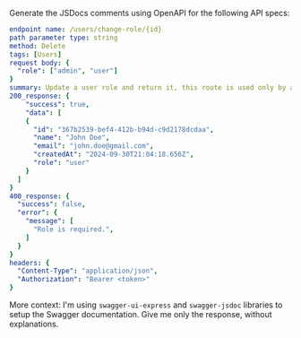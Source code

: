 Generate the JSDocs comments using OpenAPI for the following API specs:

```yaml
endpoint name: /users/change-role/{id}
path parameter type: string
method: Delete
tags: [Users]
request body: {
  "role": ["admin", "user"]
}
summary: Update a user role and return it, this route is used only by admins
200_response: {
	"success": true,
	"data": [
    {
      "id": "367b2539-bef4-412b-b94d-c9d2178dcdaa",
      "name": "John Doe",
      "email": "john.doe@gmail.com",
      "createdAt": "2024-09-30T21:04:18.656Z",
      "role": "user"
    }
  ]
}
400_response: {
  "success": false,
  "error": {
    "message": [
      "Role is required.",
    ]
  }
}
headers: {
  "Content-Type": "application/json",
  "Authorization": "Bearer <token>"
}
```

More context: I'm using `swagger-ui-express` and `swagger-jsdoc` libraries to setup the Swagger documentation.
Give me only the response, without explanations.

